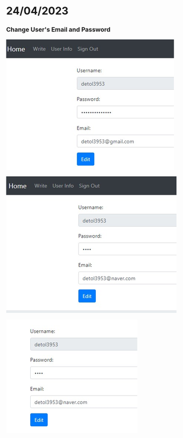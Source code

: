 # 24/04/2023

### Change User's Email and Password

![image](./Edit.jpg)

![image](./Edit2.jpg)

![image](./Edit3.jpg)
